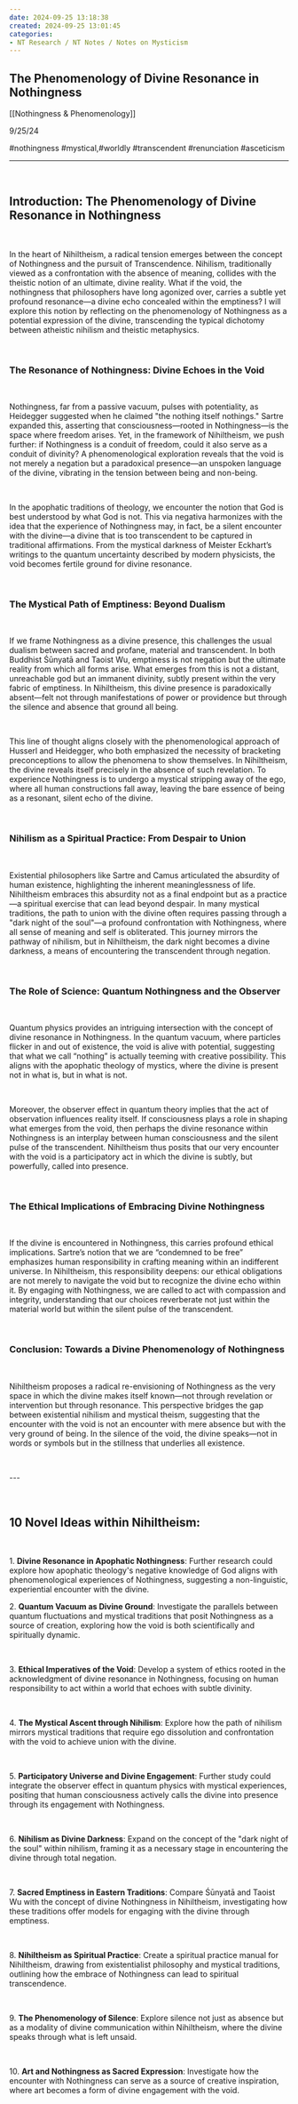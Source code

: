 ```yaml
---
date: 2024-09-25 13:18:38
created: 2024-09-25 13:01:45
categories:
- NT Research / NT Notes / Notes on Mysticism
---
```


## The Phenomenology of Divine Resonance in Nothingness

[[Nothingness & Phenomenology]]

9/25/24

#nothingness #mystical,#worldly #transcendent #renunciation #asceticism

* * *

<answer>

<br>

## Introduction: The Phenomenology of Divine Resonance in Nothingness

<br>

In the heart of Nihiltheism, a radical tension emerges between the concept of Nothingness and the pursuit of Transcendence. Nihilism, traditionally viewed as a confrontation with the absence of meaning, collides with the theistic notion of an ultimate, divine reality. What if the void, the nothingness that philosophers have long agonized over, carries a subtle yet profound resonance—a divine echo concealed within the emptiness? I will explore this notion by reflecting on the phenomenology of Nothingness as a potential expression of the divine, transcending the typical dichotomy between atheistic nihilism and theistic metaphysics.

<br>

### The Resonance of Nothingness: Divine Echoes in the Void

<br>

Nothingness, far from a passive vacuum, pulses with potentiality, as Heidegger suggested when he claimed "the nothing itself nothings." Sartre expanded this, asserting that consciousness—rooted in Nothingness—is the space where freedom arises. Yet, in the framework of Nihiltheism, we push further: if Nothingness is a conduit of freedom, could it also serve as a conduit of divinity? A phenomenological exploration reveals that the void is not merely a negation but a paradoxical presence—an unspoken language of the divine, vibrating in the tension between being and non-being.

<br>

In the apophatic traditions of theology, we encounter the notion that God is best understood by what God is not. This via negativa harmonizes with the idea that the experience of Nothingness may, in fact, be a silent encounter with the divine—a divine that is too transcendent to be captured in traditional affirmations. From the mystical darkness of Meister Eckhart’s writings to the quantum uncertainty described by modern physicists, the void becomes fertile ground for divine resonance.

<br>

### The Mystical Path of Emptiness: Beyond Dualism

<br>

If we frame Nothingness as a divine presence, this challenges the usual dualism between sacred and profane, material and transcendent. In both Buddhist Śūnyatā and Taoist Wu, emptiness is not negation but the ultimate reality from which all forms arise. What emerges from this is not a distant, unreachable god but an immanent divinity, subtly present within the very fabric of emptiness. In Nihiltheism, this divine presence is paradoxically absent—felt not through manifestations of power or providence but through the silence and absence that ground all being.

<br>

This line of thought aligns closely with the phenomenological approach of Husserl and Heidegger, who both emphasized the necessity of bracketing preconceptions to allow the phenomena to show themselves. In Nihiltheism, the divine reveals itself precisely in the absence of such revelation. To experience Nothingness is to undergo a mystical stripping away of the ego, where all human constructions fall away, leaving the bare essence of being as a resonant, silent echo of the divine.

<br>

### Nihilism as a Spiritual Practice: From Despair to Union

<br>

Existential philosophers like Sartre and Camus articulated the absurdity of human existence, highlighting the inherent meaninglessness of life. Nihiltheism embraces this absurdity not as a final endpoint but as a practice—a spiritual exercise that can lead beyond despair. In many mystical traditions, the path to union with the divine often requires passing through a "dark night of the soul"—a profound confrontation with Nothingness, where all sense of meaning and self is obliterated. This journey mirrors the pathway of nihilism, but in Nihiltheism, the dark night becomes a divine darkness, a means of encountering the transcendent through negation.

<br>

### The Role of Science: Quantum Nothingness and the Observer

<br>

Quantum physics provides an intriguing intersection with the concept of divine resonance in Nothingness. In the quantum vacuum, where particles flicker in and out of existence, the void is alive with potential, suggesting that what we call “nothing” is actually teeming with creative possibility. This aligns with the apophatic theology of mystics, where the divine is present not in what is, but in what is not.

<br>

Moreover, the observer effect in quantum theory implies that the act of observation influences reality itself. If consciousness plays a role in shaping what emerges from the void, then perhaps the divine resonance within Nothingness is an interplay between human consciousness and the silent pulse of the transcendent. Nihiltheism thus posits that our very encounter with the void is a participatory act in which the divine is subtly, but powerfully, called into presence.

<br>

### The Ethical Implications of Embracing Divine Nothingness

<br>

If the divine is encountered in Nothingness, this carries profound ethical implications. Sartre’s notion that we are “condemned to be free” emphasizes human responsibility in crafting meaning within an indifferent universe. In Nihiltheism, this responsibility deepens: our ethical obligations are not merely to navigate the void but to recognize the divine echo within it. By engaging with Nothingness, we are called to act with compassion and integrity, understanding that our choices reverberate not just within the material world but within the silent pulse of the transcendent.

<br>

### Conclusion: Towards a Divine Phenomenology of Nothingness

<br>

Nihiltheism proposes a radical re-envisioning of Nothingness as the very space in which the divine makes itself known—not through revelation or intervention but through resonance. This perspective bridges the gap between existential nihilism and mystical theism, suggesting that the encounter with the void is not an encounter with mere absence but with the very ground of being. In the silence of the void, the divine speaks—not in words or symbols but in the stillness that underlies all existence.

<br>

\---

<br>

## 10 Novel Ideas within Nihiltheism:

<br>

1\. **Divine Resonance in Apophatic Nothingness**: Further research could explore how apophatic theology's negative knowledge of God aligns with phenomenological experiences of Nothingness, suggesting a non-linguistic, experiential encounter with the divine.

2\. **Quantum Vacuum as Divine Ground**: Investigate the parallels between quantum fluctuations and mystical traditions that posit Nothingness as a source of creation, exploring how the void is both scientifically and spiritually dynamic.

<br>

3\. **Ethical Imperatives of the Void**: Develop a system of ethics rooted in the acknowledgment of divine resonance in Nothingness, focusing on human responsibility to act within a world that echoes with subtle divinity.

<br>

4\. **The Mystical Ascent through Nihilism**: Explore how the path of nihilism mirrors mystical traditions that require ego dissolution and confrontation with the void to achieve union with the divine.

<br>

5\. **Participatory Universe and Divine Engagement**: Further study could integrate the observer effect in quantum physics with mystical experiences, positing that human consciousness actively calls the divine into presence through its engagement with Nothingness.

<br>

6\. **Nihilism as Divine Darkness**: Expand on the concept of the "dark night of the soul" within nihilism, framing it as a necessary stage in encountering the divine through total negation.

<br>

7\. **Sacred Emptiness in Eastern Traditions**: Compare Śūnyatā and Taoist Wu with the concept of divine Nothingness in Nihiltheism, investigating how these traditions offer models for engaging with the divine through emptiness.

<br>

8\. **Nihiltheism as Spiritual Practice**: Create a spiritual practice manual for Nihiltheism, drawing from existentialist philosophy and mystical traditions, outlining how the embrace of Nothingness can lead to spiritual transcendence.

<br>

9\. **The Phenomenology of Silence**: Explore silence not just as absence but as a modality of divine communication within Nihiltheism, where the divine speaks through what is left unsaid.

<br>

10\. **Art and Nothingness as Sacred Expression**: Investigate how the encounter with Nothingness can serve as a source of creative inspiration, where art becomes a form of divine engagement with the void.

<br>

</answer>